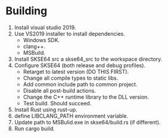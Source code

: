 # Building

1) Install visual studio 2019.
2) Use VS2019 installer to install dependencies.
    * Windows SDK.
    * clang++.
    * MSBuild.
3) Install SKSE64 src a skse64_src to the workspace directory.
4) Configure SKSE64 (both release and debug profiles).
    * Retarget to latest version (DO THIS FIRST).
    * Change all compile types to static libs.
    * Add common include path to common project.
    * Disable all post-build actions.
    * Change the C++ runtime library to the DLL version.
    * Test build. Should succeed.
5) Install Rust using rust-up.
6) define LIBCLANG\_PATH environment variable.
7) Update path to MSBulid.exe in skse64/build.rs (if different).
8) Run cargo build.
